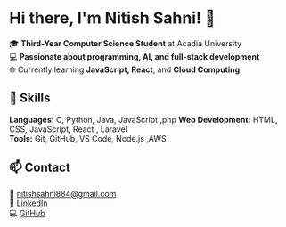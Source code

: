 

# Hi there, I'm Nitish Sahni! 👋

🎓 **Third-Year Computer Science Student** at Acadia University  
💻 **Passionate about programming, AI, and full-stack development**  
🌐 Currently learning **JavaScript, React**, and **Cloud Computing**  

## 💼 Skills  
**Languages:** C, Python, Java, JavaScript ,php 
**Web Development:** HTML, CSS, JavaScript, React , Laravel  
**Tools:** Git, GitHub, VS Code, Node.js ,AWS

## 📫 Contact  
📧 nitishsahni884@gmail.com  
🔗 [LinkedIn](https://www.linkedin.com/in/sahninitish/)  
💻 [GitHub](https://github.com/NitishSahni)


